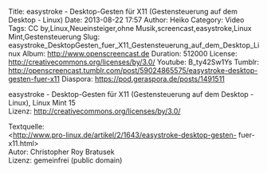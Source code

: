 Title: easystroke - Desktop-Gesten für X11 (Gestensteuerung auf dem Desktop - Linux)
Date: 2013-08-22 17:57
Author: Heiko
Category: Video
Tags: CC by,Linux,Neueinsteiger,ohne Musik,screencast,easystroke,Linux Mint,Gestensteuerung
Slug: easystroke_DesktopGesten_fuer_X11_Gestensteuerung_auf_dem_Desktop_Linux
Album: http://www.openscreencast.de
Duration: 512000
License: http://creativecommons.org/licenses/by/3.0/
Youtube: B_ty42Sw1Ys
Tumblr: http://openscreencast.tumblr.com/post/59024865575/easystroke-desktop-gesten-fuer-x11
Diaspora: https://pod.geraspora.de/posts/1491511

easystroke - Desktop-Gesten für X11 (Gestensteuerung auf dem Desktop - Linux),
Linux Mint 15  
Lizenz: <http://creativecommons.org/licenses/by/3.0/>  
  
Textquelle:  
<http://www.pro-linux.de/artikel/2/1643/easystroke-desktop-gesten-
fuer-x11.html>  
Autor: Christopher Roy Bratusek  
Lizenz: gemeinfrei (public domain)

